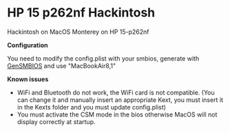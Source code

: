 # HP 15 p262nf Hackintosh 
 Hackintosh on MacOS Monterey on HP 15-p262nf 


**Configuration**

You need to modify the config.plist with your smbios, generate with [GenSMBIOS](https://github.com/corpnewt/GenSMBIOS) and use "MacBookAir8,1"

**Known issues**

- WiFi and Bluetooth do not work, the WiFi card is not compatible. (You can change it and manually insert an appropriate Kext, you must insert it in the Kexts folder and you must update config.plist)
- You must activate the CSM mode in the bios otherwise MacOS will not display correctly at startup.
